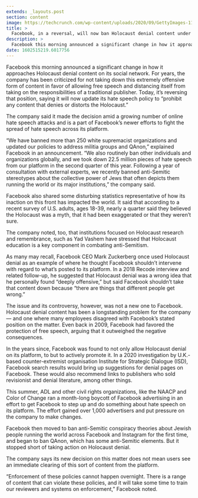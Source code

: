 ```yaml
--- 
extends: _layouts.post 
section: content 
image: https://techcrunch.com/wp-content/uploads/2020/09/GettyImages-1194141073.jpg?w=600 
title: > 
  Facebook, in a reversal, will now ban Holocaust denial content under its hate speech policy – TechCrunch 
description: > 
  Facebook this morning announced a significant change in how it approaches Holocaust denial content on its social network.“We also routinely ban other individuals and organizations globally, and we took down 22.5 million pieces of hate speech from our platform in the second quarter of this year.Holocaust denial content has been a longstanding problem for the company — and one where many employees disagreed with Facebook’s stated position on the matter.In the years since, Facebook was found to not only allow Holocaust denial on its platform, to but to actively promote it.But it stopped short of taking action on Holocaust denial. 
date: 1602515219.6017756 
--- 
```

Facebook this morning announced a significant change in how it approaches Holocaust denial content on its social network. For years, the company has been criticized for not taking down this extremely offensive form of content in favor of allowing free speech and distancing itself from taking on the responsibilities of a traditional publisher. Today, it’s reversing that position, saying it will now update its hate speech policy to “prohibit any content that denies or distorts the Holocaust.”

The company said it made the decision amid a growing number of online hate speech attacks and is a part of Facebook’s newer efforts to fight the spread of hate speech across its platform.

“We have banned more than 250 white supremacist organizations and updated our policies to address militia groups and QAnon,” explained Facebook in an announcement. “We also routinely ban other individuals and organizations globally, and we took down 22.5 million pieces of hate speech from our platform in the second quarter of this year. Following a year of consultation with external experts, we recently banned anti-Semitic stereotypes about the collective power of Jews that often depicts them running the world or its major institutions,” the company said.

Facebook also shared some disturbing statistics representative of how its inaction on this front has impacted the world. It said that according to a recent survey of U.S. adults, ages 18-39, nearly a quarter said they believed the Holocaust was a myth, that it had been exaggerated or that they weren’t sure.

The company noted, too, that institutions focused on Holocaust research and remembrance, such as Yad Vashem have stressed that Holocaust education is a key component in combating anti-Semitism.

As many may recall, Facebook CEO Mark Zuckerberg once used Holocaust denial as an example of where he thought Facebook shouldn’t intervene with regard to what’s posted to its platform. In a 2018 Recode interview and related follow-up, he suggested that Holocaust denial was a wrong idea that he personally found “deeply offensive,” but said Facebook shouldn’t take that content down because “there are things that different people get wrong.”

The issue and its controversy, however, was not a new one to Facebook. Holocaust denial content has been a longstanding problem for the company — and one where many employees disagreed with Facebook’s stated position on the matter. Even back in 2009, Facebook had favored the protection of free speech, arguing that it outweighed the negative consequences.

In the years since, Facebook was found to not only allow Holocaust denial on its platform, to but to actively promote it. In a 2020 investigation by U.K.-based counter-extremist organisation Institute for Strategic Dialogue (ISD), Facebook search results would bring up suggestions for denial pages on Facebook. These would also recommend links to publishers who sold revisionist and denial literature, among other things.

This summer, ADL and other civil rights organizations, like the NAACP and Color of Change ran a month-long boycott of Facebook advertising in an effort to get Facebook to step up and do something about hate speech on its platform. The effort gained over 1,000 advertisers and put pressure on the company to make changes.

Facebook then moved to ban anti-Semitic conspiracy theories about Jewish people running the world across Facebook and Instagram for the first time, and began to ban QAnon, which has some anti-Semitic elements. But it stopped short of taking action on Holocaust denial.

The company says its new decision on this matter does not mean users see an immediate clearing of this sort of content from the platform.

“Enforcement of these policies cannot happen overnight. There is a range of content that can violate these policies, and it will take some time to train our reviewers and systems on enforcement,” Facebook noted.